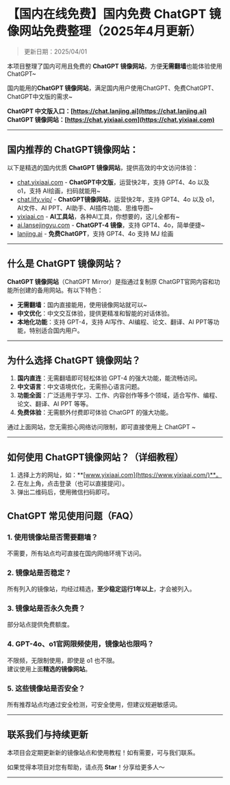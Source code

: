 # 【国内在线免费】国内免费 ChatGPT 镜像网站免费整理（2025年4月更新）

> 更新日期：2025/04/01  

本项目整理了国内可用且免费的 **ChatGPT 镜像网站**，方便**无需翻墙**也能体验使用 ChatGPT~

国内能用的**ChatGPT 镜像网站**，满足国内用户使用ChatGPT、免费ChatGPT、ChatGPT中文版的需求~

**ChatGPT 中文版入口：[https://chat.lanjing.ai](https://chat.lanjing.ai)**   
**ChatGPT 镜像网站：[https://chat.yixiaai.com](https://chat.yixiaai.com)**

---

## 国内推荐的 ChatGPT镜像网站：

以下是精选的国内优质 **ChatGPT 镜像网站**，提供高效的中文访问体验：
- [chat.yixiaai.com](https://chat.yixiaai.com/) - **ChatGPT中文版**，运营快2年，支持 GPT4、4o 以及 o1，支持 AI绘画，扫码就能用~
- [chat.lify.vip/](https://www.yixiaai.com/) - **ChatGPT镜像网站**，运营快2年，支持 GPT4、4o 以及 o1，AI文件、AI PPT、AI助手、AI插件功能、思维导图~
- [yixiaai.cn](https://yixiaai.cn/) - **AI工具站**，各种AI工具，你想要的，这儿全都有~
- [ai.lansejingyu.com](https://ai.lansejingyu.com/) - **ChatGPT-4 镜像**，支持 GPT4、4o，简单便捷~
- [lanjing.ai](https://lanjing.ai/) - **免费ChatGPT**，支持 GPT4、4o 支持 MJ 绘画

---

## 什么是 ChatGPT 镜像网站？

**ChatGPT 镜像网站**（ChatGPT Mirror）是指通过复制原 ChatGPT官网内容和功能所创建的备用网站。有以下特色：

- **无需翻墙**：国内直接能用，使用镜像网站就可以~
- **中文优化**：中文交互体验，提供更精准和智能的对话体验。
- **本地化功能**：支持 GPT-4，支持 AI写作、AI编程、论文、翻译、AI PPT等功能，特别适合国内用户。

---

## 为什么选择 ChatGPT 镜像网站？

1. **国内直连**：无需翻墙即可轻松体验 GPT-4 的强大功能，能流畅访问。
2. **中文语言**：中文语境优化，无需担心语言问题。
3. **功能全面**：广泛适用于学习、工作、内容创作等多个领域，适合写作、编程、论文、翻译、AI PPT 等等。
4. **免费体验**：无需额外付费即可体验 ChatGPT 的强大功能。

通过上面网站，您无需担心网络访问限制，即可直接使用上 ChatGPT ~

---

## 如何使用 ChatGPT镜像网站？（详细教程）
1. 选择上方的网址，如：**[www.yixiaai.com](https://www.yixiaai.com/)**。
2. 在左上角，点击登录（也可以直接提问）。
3. 弹出二维码后，使用微信扫码即可。

## ChatGPT 常见使用问题（FAQ）
### 1. 使用镜像站是否需要翻墙？
不需要，所有站点均可直接在国内网络环境下访问。

### 2. 镜像站是否稳定？
所有列入的镜像站，均经过精选，**至少稳定运行1年以上**，才会被列入。

### 3. 镜像站是否永久免费？
部分站点提供免费额度。

### 4. GPT-4o、o1官网限频使用，镜像站也限吗？
不限频，无限制使用，即使是 o1 也不限。  
建议使用上面**精选的镜像网站**。

### 5. 这些镜像站是否安全？
所有推荐站点均通过安全检测，可安全使用，但建议规避敏感词。

---

## 联系我们与持续更新

本项目会定期更新新的镜像站点和使用教程！如有需要，可与我们联系。

如果觉得本项目对您有帮助，请点亮 **Star**！分享给更多人～

---
